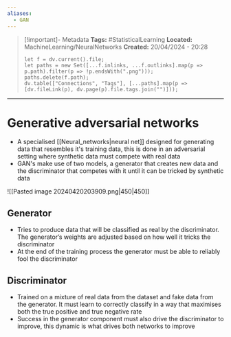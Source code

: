 ```yaml
---
aliases:
  - GAN
---
```


> [!important]- Metadata
> **Tags:** #StatisticalLearning 
> **Located:** MachineLearning/NeuralNetworks
> **Created:** 20/04/2024 - 20:28
> ```dataviewjs
> let f = dv.current().file;
> let paths = new Set([...f.inlinks, ...f.outlinks].map(p => p.path).filter(p => !p.endsWith(".png")));
> paths.delete(f.path);
> dv.table(["Connections", "Tags"], [...paths].map(p => [dv.fileLink(p), dv.page(p).file.tags.join("")]));
> ```

___
# Generative adversarial networks
- A specialised [[Neural_networks|neural net]] designed for generating data that resembles it's training data, this is done in an adversarial setting where synthetic data must compete with real data
- GAN's make use of two models, a generator that creates new data and the discriminator that competes with it until it can be tricked by synthetic data 


![[Pasted image 20240420203909.png|450|450]]



## Generator
- Tries to produce data that will be classified as real by the discriminator. The generator’s weights are adjusted based on how well it tricks the discriminator
- At the end of the training process the generator must be able to reliably fool the discriminator 



## Discriminator
- Trained on a mixture of real data from the dataset and fake data from the generator. It must learn to correctly classify  in a way that maximises both the true positive and true negative rate
- Success in the generator component must also drive the discriminator to improve, this dynamic is what drives both networks to improve 
